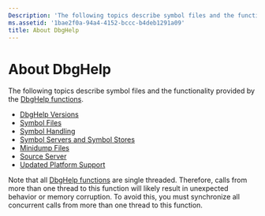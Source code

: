 ```yaml
---
Description: 'The following topics describe symbol files and the functionality provided by the DbgHelp functions.'
ms.assetid: '1bae2f0a-94a4-4152-bccc-b4deb1291a09'
title: About DbgHelp
---
```


# About DbgHelp

The following topics describe symbol files and the functionality provided by the [DbgHelp functions](dbghelp-functions.md).

-   [DbgHelp Versions](dbghelp-versions.md)
-   [Symbol Files](symbol-files.md)
-   [Symbol Handling](symbol-handling.md)
-   [Symbol Servers and Symbol Stores](symbol-servers-and-symbol-stores.md)
-   [Minidump Files](minidump-files.md)
-   [Source Server](source-server-and-source-indexing.md)
-   [Updated Platform Support](updated-platform-support.md)

Note that all [DbgHelp functions](dbghelp-functions.md) are single threaded. Therefore, calls from more than one thread to this function will likely result in unexpected behavior or memory corruption. To avoid this, you must synchronize all concurrent calls from more than one thread to this function.

 

 



